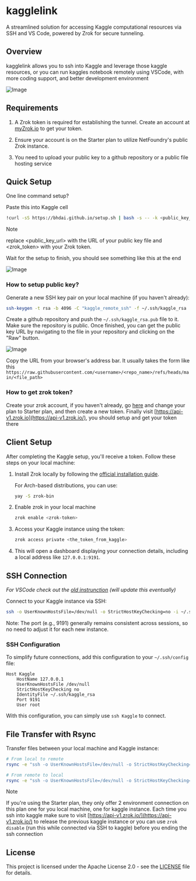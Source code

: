 # kagglelink

A streamlined solution for accessing Kaggle computational resources via SSH and VS Code, powered by Zrok for secure tunneling.

## Overview

kagglelink allows you to ssh into Kaggle and leverage those kaggle resources, or you can run kaggles notebook remotely using VSCode, with more coding support, and better development environment

![Image](https://github.com/user-attachments/assets/db4454ff-5545-4094-adeb-47b74ab0c33a)

## Requirements

1. A Zrok token is required for establishing the tunnel. Create an account at [myZrok.io](https://myzrok.io/) to get your token.

2. Ensure your account is on the Starter plan to utilize NetFoundry's public Zrok instance.

3. You need to upload your public key to a github repository or a public file hosting service

## Quick Setup

One line command setup?

Paste this into Kaggle cell

```bash
!curl -sS https://bhdai.github.io/setup.sh | bash -s -- -k <public_key_url> -t <zrok_token>
```

> [!NOTE]
>
> replace <public_key_url> with the URL of your public key file and <zrok_token> with your Zrok token.


Wait for the setup to finish, you should see something like this at the end

![Image](https://github.com/user-attachments/assets/22f564f3-8622-4c6c-bb82-9c9c63dd322a)

### How to setup public key?

Generate a new SSH key pair on your local machine (if you haven't already):

```bash
ssh-keygen -t rsa -b 4096 -C "kaggle_remote_ssh" -f ~/.ssh/kaggle_rsa
```

Create a github repository and push the `~/.ssh/kaggle_rsa.pub` file to it. Make sure the repository is public. Once finished, you can get the public key URL by navigating to the file in your repository and clicking on the "Raw" button. 

![Image](https://github.com/user-attachments/assets/ec9a884c-1c97-4be6-bd6d-03ac5dd16de7)

Copy the URL from your browser's address bar. It usually takes the form like this `https://raw.githubusercontent.com/<username>/<repo_name>/refs/heads/main/<file_path>`

### How to get zrok token?

Create your zrok account, if you haven't already, go [here](https://myzrok.io/billing) and change your plan to Starter plan, and then create a new token. Finally visit [https://api-v1.zrok.io](https://api-v1.zrok.io/), you should setup and get your token there

## Client Setup

After completing the Kaggle setup, you'll receive a token. Follow these steps on your local machine:

1. Install Zrok locally by following the [official installation guide](https://docs.zrok.io/docs/guides/install/).

   For Arch-based distributions, you can use:
   ```bash
   yay -S zrok-bin
   ```

2. Enable zrok in your local machine
      ```bash
      zrok enable <zrok-token>
      ```

2. Access your Kaggle instance using the token:
   ```bash
   zrok access private <the_token_from_kaggle>
   ```

3. This will open a dashboard displaying your connection details, including a local address like `127.0.0.1:9191`.

## SSH Connection

*For VSCode check out the [old instrunction](https://github.com/bhdai/kagglelink/blob/ngrok/README.md#connect-via-ssh) (will update this eventually)*

Connect to your Kaggle instance via SSH:

```bash
ssh -o UserKnownHostsFile=/dev/null -o StrictHostKeyChecking=no -i ~/.ssh/kaggle_rsa -p 9191 root@127.0.0.1
```

Note: The port (e.g., 9191) generally remains consistent across sessions, so no need to adjust it for each new instance.

### SSH Configuration

To simplify future connections, add this configuration to your `~/.ssh/config` file:

```
Host Kaggle
    HostName 127.0.0.1
    UserKnownHostsFile /dev/null
    StrictHostKeyChecking no
    IdentityFile ~/.ssh/kaggle_rsa
    Port 9191
    User root
```

With this configuration, you can simply use `ssh Kaggle` to connect.

## File Transfer with Rsync

Transfer files between your local machine and Kaggle instance:

```bash
# From local to remote
rsync -e "ssh -o UserKnownHostsFile=/dev/null -o StrictHostKeyChecking=no -i ~/.ssh/kaggle_rsa -p 9191" <path_to_local_file> root@127.0.0.1:/kaggle/working

# From remote to local
rsync -e "ssh -o UserKnownHostsFile=/dev/null -o StrictHostKeyChecking=no -i ~/.ssh/kaggle_rsa -p 9191" root@127.0.0.1:<path_to_remote_file> <local_destination_path>
```

> [!NOTE]
>
> If you're using the Starter plan, they only offer 2 environment connection on this plan one for you local machine, one for kaggle instance. Each time you ssh into kaggle make sure to visit [https://api-v1.zrok.io/](https://api-v1.zrok.io/) to release the previous kaggle instance or you can use `zrok disable` (run this while connected via SSH to kaggle) before you ending the ssh connection 

## License

This project is licensed under the Apache License 2.0 - see the [LICENSE](LICENSE) file for details.
